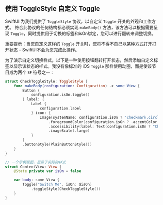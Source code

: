 使用 ToggleStyle 自定义 Toggle
----

SwiftUI 为我们提供了 `ToggleStyle` 协议，以自定义 `Toggle` 开关的外观和工作方式。 符合此协议的任何结构都必须实现 `makeBody()` 方法，该方法可以根据需要呈现 `Toggle`，同时提供用于切换的标签和isOn绑定，您可以进行翻转来调整切换。

重要提示：当您自定义这样的 `Toggle` 开关时，您将不得不自己以某种方式打开打开状态 – SwiftUI不会为您完成此操作。

为了演示自定义切换样式，以下是一种使用按钮翻转打开状态，然后添加自定义标签以显示该状态的样式。我没有像标准的 iOS `Toggle` 那样使用动圈，而是使该节目成为两个 `SF` 符号之一：

```swift
struct CheckToggleStyle: ToggleStyle {
    func makeBody(configuration: Configuration) -> some View {
        Button {
            configuration.isOn.toggle()
        } label: {
            Label {
                configuration.label
            } icon: {
                Image(systemName: configuration.isOn ? "checkmark.circle.fill" : "circle")
                    .foregroundColor(configuration.isOn ? .accentColor : .secondary)
                    .accessibility(label: Text(configuration.isOn ? "Checked" : "Unchecked"))
                    .imageScale(.large)
            }
        }
        .buttonStyle(PlainButtonStyle())
    }
}

// 一个示例视图，显示了实际的样式
struct ContentView: View {
    @State private var isOn = false

    var body: some View {
        Toggle("Switch Me", isOn: $isOn)
            .toggleStyle(CheckToggleStyle())
    }
}
```